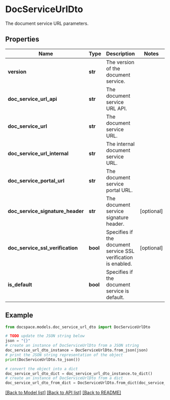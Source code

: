 # DocServiceUrlDto

The document service URL parameters.

## Properties

Name | Type | Description | Notes
------------ | ------------- | ------------- | -------------
**version** | **str** | The version of the document service. | 
**doc_service_url_api** | **str** | The document service URL API. | 
**doc_service_url** | **str** | The document service URL. | 
**doc_service_url_internal** | **str** | The internal document service URL. | 
**doc_service_portal_url** | **str** | The document service portal URL. | 
**doc_service_signature_header** | **str** | The document service signature header. | [optional] 
**doc_service_ssl_verification** | **bool** | Specifies if the document service SSL verification is enabled. | [optional] 
**is_default** | **bool** | Specifies if the document service is default. | 

## Example

```python
from docspace.models.doc_service_url_dto import DocServiceUrlDto

# TODO update the JSON string below
json = "{}"
# create an instance of DocServiceUrlDto from a JSON string
doc_service_url_dto_instance = DocServiceUrlDto.from_json(json)
# print the JSON string representation of the object
print(DocServiceUrlDto.to_json())

# convert the object into a dict
doc_service_url_dto_dict = doc_service_url_dto_instance.to_dict()
# create an instance of DocServiceUrlDto from a dict
doc_service_url_dto_from_dict = DocServiceUrlDto.from_dict(doc_service_url_dto_dict)
```
[[Back to Model list]](../README.md#documentation-for-models) [[Back to API list]](../README.md#documentation-for-api-endpoints) [[Back to README]](../README.md)


